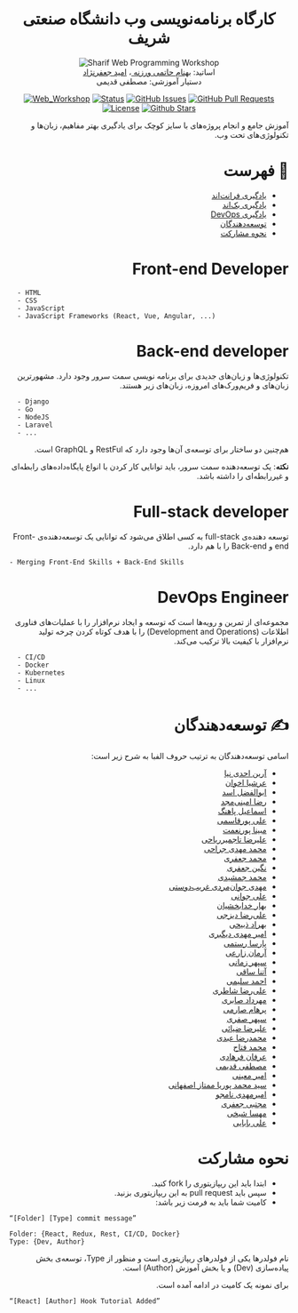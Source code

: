 
<h1 align="center">
کارگاه برنامه‌نویسی وب دانشگاه صنعتی شریف
</h1>


<div align="center">


<img src="./Statics/web_workshop.png" alt="Sharif Web Programming Workshop"> 
<div dir="rtl">
    اساتید:  
    <a href="https://github.com/behnamhatami">
    بهنام حاتمی ورزنه
    </a>،
    <a href="https://github.com/YumcoderCom">
    امید جعفرنژاد
    </a>
</div>

<div dir="rtl">
دستیار آموزشی: مصطفی قدیمی
</div>

[![Web_Workshop](https://img.shields.io/badge/web-workshop-orange.svg)](https://github.com/mostafaghadimi/web_workshop)
[![Status](https://img.shields.io/badge/status-active-success.svg)]()
[![GitHub Issues](https://img.shields.io/github/issues/mostafaghadimi/web_workshop.svg)](https://github.com/mostafaghadimi/web_workshop/issues)
[![GitHub Pull Requests](https://img.shields.io/github/issues-pr/mostafaghadimi/web_workshop.svg)](https://github.com/mostafaghadimi/web_workshop/pulls)
[![License](https://img.shields.io/badge/license-MIT-blue.svg)](LICENSE.md)
[![Github Stars](https://img.shields.io/github/stars/mostafaghadimi/web_workshop?style=social)]([https://](https://github.com/mostafaghadimi/web_workshop/stargazers))
</div>




<div dir="rtl">

<p align="center">

</p>
    آموزش جامع و انجام پروژه‌های با سایز کوچک برای یادگیری بهتر مفاهیم، زبان‌ها و تکنولوژی‌های تحت وب.

# 📝 فهرست 
 - [یادگیری فرانت‌اند](#front-end-developer)
 - [یادگیری بک‌اند](#back-end-developer)
 - [یادگیری DevOps](#devops-engineer)
 - [توسعه‌دهندگان](#✍️-توسعه‌دهندگان)
 - [نحوه مشارکت](#نحوه-مشارکت)


# Front-end Developer


<div dir="ltr">

```
  - HTML
  - CSS
  - JavaScript
  - JavaScript Frameworks (React, Vue, Angular, ...)
```
</div>
 


# Back-end developer

تکنولوژی‌ها و زبان‌های جدیدی برای  برنامه نویسی سمت سرور وجود دارد. مشهورترین زبان‌های و فریم‌ورک‌های امروزه، زبان‌های زیر هستند.

<div dir="ltr">

```
  - Django
  - Go
  - NodeJS
  - Laravel
  - ...
```
</div>
هم‌چنین دو ساختار برای توسعه‌ی آن‌ها وجود دارد که RestFul و GraphQL است. 


**نکته**: یک توسعه‌دهنده سمت سرور، باید توانایی کار کردن با انواع پایگاه‌داده‌های رابطه‌ای و غیررابطه‌ای را داشته باشد.


# Full-stack developer

توسعه دهنده‌ی full-stack به کسی اطلاق می‌شود که توانایی یک توسعه‌دهنده‌ی Front-end و Back-end را با هم دارد.

<div dir="ltr">

```
- Merging Front-End Skills + Back-End Skills
```
</div>


# DevOps Engineer 

مجموعه‌ای از تمرین‌ و رویه‌ها است که توسعه و ایجاد نرم‌افزار را با عملیات‌های فناوری اطلاعات (Development and Operations) را با هدف کوتاه کردن چرخه تولید نرم‌افزار با کیفیت بالا ترکیب می‌کند.

<div dir="ltr">

```
  - CI/CD
  - Docker
  - Kubernetes
  - Linux
  - ...
```
</div>



# ✍️ توسعه‌دهندگان

اسامی توسعه‌دهندگان به ترتیب حروف الفبا به شرح زیر است:
- [آرین احدی نیا](https://github.com/AryanAhadinia)
- [عرشیا اخوان](https://github.com/ArshiAAkhavan)
- [ابوالفضل اسد](https://github.com/abolfazlasad)
- [رضا امینی‌مجد](https://github.com/rezaaminimajd)
- [اسماعیل پاهنگ](https://github.com/esmaeil1377)
- [علی پورقاسمی](https://github.com/sh3rLock3d)
- [مبینا پورنعمت](https://github.com/Mobinapournemat)
- [علیرضا تاجمیرریاحی](https://github.com/AlirezaT99)
- [محمد مهدی جراحی](https://github.com/Jarrahi-MM)
- [محمد جعفری](https://github.com/Mohammadjafari80)
- [نگین جعفری](https://github.com/neginjafariii)
- [محمد جمشیدی](https://github.com/jamshidi799)
- [مهدی جوان‌مردی غریب‌دوستی](https://github.com/Mjg79)
- [علی جوانی](https://github.com/AliJavanJ1)
- [بهار خدابخشیان](https://github.com/baharkhd)
- [علی‌رضا دیزجی](https://github.com/alirezadizaji)
- [بهراد ذبیحی](https://github.com/8ehrad)
- [امیر مهدی دیگبری](https://github.com/amdigbari)
- [پارسا رستمی](https://github.com/parsarsm)
- [آرمان زارعی](https://github.com/ArmanZarei)
- [سپهر زمانی](https://github.com/sepzame)
- [آتنا ساقی](https://github.com/atenasadat)
- [احمد سلیمی](https://github.com/ahmadsalimi)
- [علی‌رضا شاطری](https://github.com/ShAlireza)
- [مهرداد صابری](https://github.com/Sa1378)
- [پرهام صارمی](https://github.com/parhamsaremi)
- [سپهر صفری](https://github.com/sepehrs1378)
- [علیرضا ضیائی](https://github.com/alrz1999)
- [محمدرضا عبدی](https://github.com/baharkhd)
- [محمد فتاح](https://github.com/mohammad-fattah)
- [عرفان فرهادی](https://github.com/farhadi-erfan)
- [مصطفی قدیمی](https://github.com/mostafaghadimi)
- [امیر معینی](https://github.com/amir-mi)
- [سید محمد پوریا ممتاز اصفهانی](https://github.com/pourya-momtaz)
- [امیرمهدی نامجو](https://github.com/titansarus)
- [مجتبی جعفری](https://github.com/mjafaari)
- [مهسا شیخی](https://github.com/mahsaShv)
- [علی بابایی](https://github.com/iamalibabaei)


# نحوه مشارکت

- ابتدا باید این ریپازیتوری را fork کنید.
- سپس باید  pull request به این ریپازیتوری بزنید.
-  کامیت شما باید به فرمت زیر باشد:

<div dir="ltr">

```
“[Folder] [Type] commit message”

Folder: {React, Redux, Rest, CI/CD, Docker}
Type: {Dev, Author}
```
</div>
 نام فولدرها یکی از فولدرهای ریپازیتوری است و منظور از Type، توسعه‌ی بخش پیاده‌سازی (Dev) و یا بخش آموزش (Author) است. 
  
  برای نمونه یک کامیت در ادامه آمده است.

<div dir="ltr">

```
“[React] [Author] Hook Tutorial Added”
```
</div>
</div>
